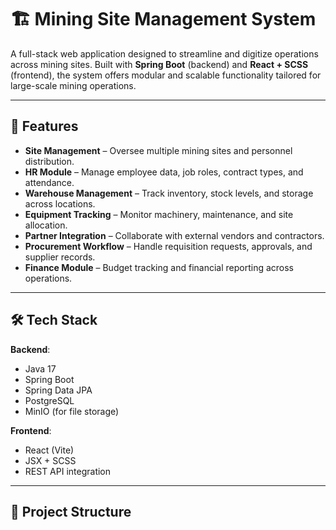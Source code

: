 # 🏗️ Mining Site Management System

A full-stack web application designed to streamline and digitize operations across mining sites. Built with **Spring Boot** (backend) and **React + SCSS** (frontend), the system offers modular and scalable functionality tailored for large-scale mining operations.

---

## 🚀 Features

- **Site Management** – Oversee multiple mining sites and personnel distribution.
- **HR Module** – Manage employee data, job roles, contract types, and attendance.
- **Warehouse Management** – Track inventory, stock levels, and storage across locations.
- **Equipment Tracking** – Monitor machinery, maintenance, and site allocation.
- **Partner Integration** – Collaborate with external vendors and contractors.
- **Procurement Workflow** – Handle requisition requests, approvals, and supplier records.
- **Finance Module** – Budget tracking and financial reporting across operations.

---

## 🛠️ Tech Stack

**Backend**:
- Java 17
- Spring Boot
- Spring Data JPA
- PostgreSQL
- MinIO (for file storage)

**Frontend**:
- React (Vite)
- JSX + SCSS
- REST API integration

---

## 🧩 Project Structure

